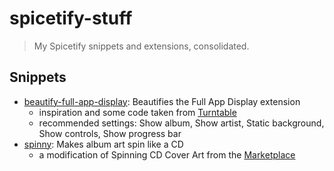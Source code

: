 # spicetify-stuff

> My Spicetify snippets and extensions, consolidated.

## Snippets

- [beautify-full-app-display](): Beautifies the Full App Display extension
    - inspiration and some code taken from [Turntable](https://github.com/spicetify/spicetify-themes/blob/master/Turntable)
    - recommended settings: Show album, Show artist, Static background, Show controls, Show progress bar
- [spinny](): Makes album art spin like a CD
    - a modification of Spinning CD Cover Art from the [Marketplace](https://github.com/spicetify/marketplace)

